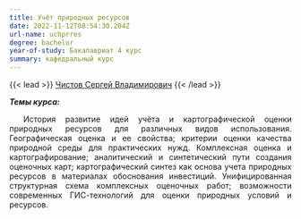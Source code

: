 ```yaml
---
title: Учёт природных ресурсов
date: 2022-11-12T08:54:30.204Z
url-name: uchprres
degree: bachelor
year-of-study: Бакалавриат 4 курс
summary: кафедральный курс
---
```

{{< lead >}} [Чистов Сергей Владимирович](https://istina.msu.ru/profile/svchistov/) {{< /lead >}}

***Темы курса:***

<div style="text-align: justify; text-indent: 25px;">
История развитие идей учёта и картографической оценки природных ресурсов для различных видов использования. Географическая оценка и ее свойства; критерии оценки качества природной среды для практических нужд. Комплексная оценка и картографирование; аналитический и синтетический пути создания оценочных карт; картографический синтез как основа учета природных ресурсов в материалах обоснования инвестиций. Унифицированная структурная схема комплексных оценочных работ; возможности современных ГИС-технологий для оценки природных условий и ресурсов.</div>